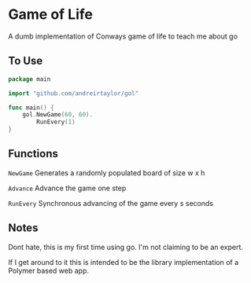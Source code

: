 # Game of Life

A dumb implementation of Conways game of life to teach me about go

## To Use

```go
package main

import "github.com/andreirtaylor/gol"

func main() {
	gol.NewGame(60, 60).
		RunEvery(1)
}
```

## Functions

`NewGame` Generates a randomly populated board of size w x h

`Advance` Advance the game one step

`RunEvery` Synchronous advancing of the game every s seconds

## Notes

Dont hate, this is my first time using go. I'm not claiming to be an expert.

If I get around to it this is intended to be the library implementation of 
a Polymer based web app.
